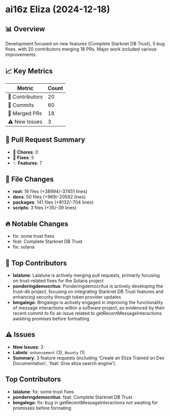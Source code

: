 # ai16z Eliza (2024-12-18)
    
## 📊 Overview
Development focused on new features (Complete Starknet DB Trust), 5 bug fixes. with 20 contributors merging 18 PRs. Major work included various improvements.

## 📈 Key Metrics
| Metric | Count |
|---------|--------|
| 👥 Contributors | 20 |
| 📝 Commits | 60 |
| 🔄 Merged PRs | 18 |
| ⚠️ New Issues | 3 |

## 🔄 Pull Request Summary
- 🧹 **Chores**: 0
- 🐛 **Fixes**: 5
- ✨ **Features**: 7

## 📁 File Changes
- **root**: 16 files (+38994/-37451 lines)
- **docs**: 50 files (+969/-20582 lines)
- **packages**: 141 files (+8132/-704 lines)
- **scripts**: 3 files (+35/-39 lines)

## 🔥 Notable Changes
- fix: some trust fixes
- feat: Complete Starknet DB Trust
- fix: solana

## 👥 Top Contributors
- **lalalune**: Lalalune is actively merging pull requests, primarily focusing on trust-related fixes for the Solana project
- **ponderingdemocritus**: Ponderingdemocritus is actively developing the trust-db project, focusing on integrating Starknet DB Trust features and enhancing security through token provider updates
- **bmgalego**: Bmgalego is actively engaged in improving the functionality of message interactions within a software project, as evidenced by their recent commit to fix an issue related to getRecentMessageInteractions awaiting promises before formatting

## ⚠️ Issues
- **New Issues**: 3
- **Labels**: `enhancement` (3), `Bounty` (1)
- **Summary**: 3 feature requests (including 'Create an Eliza Trained on Dev Documentation', 'feat: Give eliza search engine').

## Top Contributors
- **lalalune**: fix: some trust fixes
- **ponderingdemocritus**: feat: Complete Starknet DB Trust
- **bmgalego**: fix: bug in getRecentMessageInteractions not awating for promisses before formating